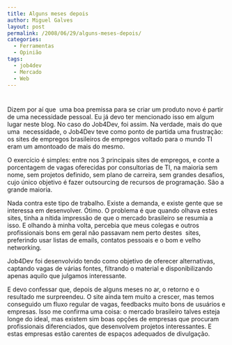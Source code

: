 ```yaml
---
title: Alguns meses depois
author: Miguel Galves
layout: post
permalink: /2008/06/29/alguns-meses-depois/
categories:
  - Ferramentas
  - Opinião
tags:
  - job4dev
  - Mercado
  - Web
---
```

# 

Dizem por aí que  uma boa premissa para se criar um produto novo é partir de uma necessidade pessoal. Eu já devo ter mencionado isso em algum lugar neste blog. No caso do Job4Dev, foi assim. Na verdade, mais do que uma  necessidade, o Job4Dev teve como ponto de partida uma frustração: os sites de empregos brasileiros de empregos voltado para o mundo TI eram um amontoado de mais do mesmo.

O exercício é simples: entre nos 3 principais sites de empregos, e conte a porcentagem de vagas oferecidas por consultorias de TI, na maioria sem nome, sem projetos definido, sem plano de carreira, sem grandes desafios, cujo único objetivo é fazer outsourcing de recursos de programação. São a grande maioria.

Nada contra este tipo de trabalho. Existe a demanda, e existe gente que se interessa em desenvolver. Ótimo. O problema é que quando olhava estes sites, tinha a nítida impressão de que o mercado brasileiro se resumia a isso. E olhando à minha volta, percebia que meus colegas e outros profissionais bons em geral não passavam nem perto destes  sites, preferindo usar listas de emails, contatos pessoais e o bom e velho networking.

Job4Dev foi desenvolvido tendo como objetivo de oferecer alternativas, captando vagas de várias fontes, filtrando o material e disponibilizando apenas aquilo que julgamos interessante.

E devo confessar que, depois de alguns meses no ar, o retorno e o resultado me surpreendeu. O site ainda tem muito a crescer, mas temos conseguido um fluxo regular de vagas, feedbacks muito bons de usuários e empresas. Isso me confirma uma coisa: o mercado brasileiro talves esteja longe do ideal, mas existem sim boas opções de empresas que procuram profissionais diferenciados, que desenvolvem projetos interessantes. E estas empresas estão carentes de espaços adequados de divulgação.